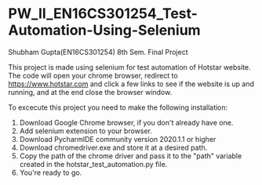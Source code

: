 # PW_II_EN16CS301254_Test-Automation-Using-Selenium
Shubham Gupta(EN16CS301254) 8th Sem. Final Project 


This project is made using selenium for test automation of Hotstar website. The code will open your chrome browser, redirect to https://www.hotstar.com and click a few links to see if the website is up and running, and at the end close the browser window.

To excecute this project you need to make the following installation:

1. Download Google Chrome browser, if you don't already have one.
2. Add selenium extension to your browser.
3. Download PycharmIDE community version 2020.1.1 or higher
4. Download chromedriver.exe and store it at a desired path.
5. Copy the path of the chrome driver and pass it to the "path" variable created in the hotstar_test_automation.py file.
6. You're ready to go. 
